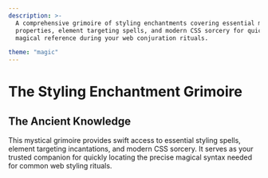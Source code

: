 ```yaml
---
description: >-
  A comprehensive grimoire of styling enchantments covering essential mystical
  properties, element targeting spells, and modern CSS sorcery for quick
  magical reference during your web conjuration rituals.

theme: "magic"
---
```


# The Styling Enchantment Grimoire

## The Ancient Knowledge

This mystical grimoire provides swift access to essential styling spells, element targeting incantations, and modern CSS sorcery. It serves as your trusted companion for quickly locating the precise magical syntax needed for common web styling rituals.
